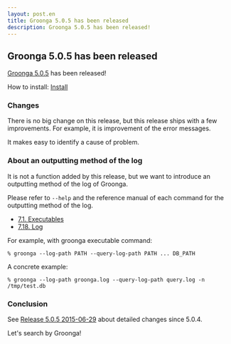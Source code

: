```yaml
---
layout: post.en
title: Groonga 5.0.5 has been released
description: Groonga 5.0.5 has been released!
---
```


## Groonga 5.0.5 has been released

[Groonga 5.0.5](/docs/news.html#release-5-0-5) has been released!

How to install: [Install](/docs/install.html)

### Changes

There is no big change on this release, but this release ships with a few improvements. For example, it is improvement of the error messages.

It makes easy to identify a cause of problem.

### About an outputting method of the log

It is not a function added by this release, but we want to introduce an outputting method of the log of Groonga.

Please refer to `--help` and the reference manual of each command for the outputting method of the log.

* [7.1. Executables](http://groonga.org/docs/reference/executables.html)
* [7.18. Log](http://groonga.org/docs/reference/log.html)

For example, with groonga executable command:

```
% groonga --log-path PATH --query-log-path PATH ... DB_PATH
```

A concrete example:

```
% groonga --log-path groonga.log --query-log-path query.log -n /tmp/test.db
```

### Conclusion

See [Release 5.0.5 2015-06-29](/docs/news.html#release-5-0-5) about detailed changes since 5.0.4.

Let's search by Groonga!
